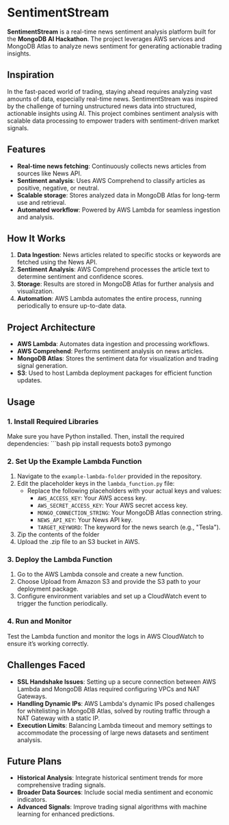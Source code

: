 # SentimentStream

**SentimentStream** is a real-time news sentiment analysis platform built for the **MongoDB AI Hackathon**. The project leverages AWS services and MongoDB Atlas to analyze news sentiment for generating actionable trading insights.

## Inspiration

In the fast-paced world of trading, staying ahead requires analyzing vast amounts of data, especially real-time news. SentimentStream was inspired by the challenge of turning unstructured news data into structured, actionable insights using AI. This project combines sentiment analysis with scalable data processing to empower traders with sentiment-driven market signals.

## Features

- **Real-time news fetching**: Continuously collects news articles from sources like News API.
- **Sentiment analysis**: Uses AWS Comprehend to classify articles as positive, negative, or neutral.
- **Scalable storage**: Stores analyzed data in MongoDB Atlas for long-term use and retrieval.
- **Automated workflow**: Powered by AWS Lambda for seamless ingestion and analysis.

## How It Works

1. **Data Ingestion**: News articles related to specific stocks or keywords are fetched using the News API.
2. **Sentiment Analysis**: AWS Comprehend processes the article text to determine sentiment and confidence scores.
3. **Storage**: Results are stored in MongoDB Atlas for further analysis and visualization.
4. **Automation**: AWS Lambda automates the entire process, running periodically to ensure up-to-date data.

## Project Architecture

- **AWS Lambda**: Automates data ingestion and processing workflows.
- **AWS Comprehend**: Performs sentiment analysis on news articles.
- **MongoDB Atlas**: Stores the sentiment data for visualization and trading signal generation.
- **S3**: Used to host Lambda deployment packages for efficient function updates.

## Usage

### 1. Install Required Libraries
Make sure you have Python installed. Then, install the required dependencies:
    ```bash pip install requests boto3 pymongo

### 2. Set Up the Example Lambda Function

1. Navigate to the `example-lambda-folder` provided in the repository.
2. Edit the placeholder keys in the `lambda_function.py` file:
   - Replace the following placeholders with your actual keys and values:
     - `AWS_ACCESS_KEY`: Your AWS access key.
     - `AWS_SECRET_ACCESS_KEY`: Your AWS secret access key.
     - `MONGO_CONNECTION_STRING`: Your MongoDB Atlas connection string.
     - `NEWS_API_KEY`: Your News API key.
     - `TARGET_KEYWORD`: The keyword for the news search (e.g., "Tesla").
3. Zip the contents of the folder
4. Upload the .zip file to an S3 bucket in AWS.

### 3. Deploy the Lambda Function
1. Go to the AWS Lambda console and create a new function.
2. Choose Upload from Amazon S3 and provide the S3 path to your deployment package.
3. Configure environment variables and set up a CloudWatch event to trigger the function periodically.

### 4. Run and Monitor
Test the Lambda function and monitor the logs in AWS CloudWatch to ensure it’s working correctly.

## Challenges Faced

- **SSL Handshake Issues**: Setting up a secure connection between AWS Lambda and MongoDB Atlas required configuring VPCs and NAT Gateways.
- **Handling Dynamic IPs**: AWS Lambda's dynamic IPs posed challenges for whitelisting in MongoDB Atlas, solved by routing traffic through a NAT Gateway with a static IP.
- **Execution Limits**: Balancing Lambda timeout and memory settings to accommodate the processing of large news datasets and sentiment analysis.

## Future Plans

- **Historical Analysis**: Integrate historical sentiment trends for more comprehensive trading signals.
- **Broader Data Sources**: Include social media sentiment and economic indicators.
- **Advanced Signals**: Improve trading signal algorithms with machine learning for enhanced predictions.
